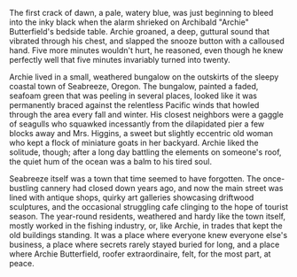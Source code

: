 The first crack of dawn, a pale, watery blue, was just beginning to bleed into the inky black when the alarm shrieked on Archibald "Archie" Butterfield's bedside table. Archie groaned, a deep, guttural sound that vibrated through his chest, and slapped the snooze button with a calloused hand. Five more minutes wouldn't hurt, he reasoned, even though he knew perfectly well that five minutes invariably turned into twenty.

Archie lived in a small, weathered bungalow on the outskirts of the sleepy coastal town of Seabreeze, Oregon. The bungalow, painted a faded, seafoam green that was peeling in several places, looked like it was permanently braced against the relentless Pacific winds that howled through the area every fall and winter. His closest neighbors were a gaggle of seagulls who squawked incessantly from the dilapidated pier a few blocks away and Mrs. Higgins, a sweet but slightly eccentric old woman who kept a flock of miniature goats in her backyard. Archie liked the solitude, though; after a long day battling the elements on someone's roof, the quiet hum of the ocean was a balm to his tired soul.

Seabreeze itself was a town that time seemed to have forgotten. The once-bustling cannery had closed down years ago, and now the main street was lined with antique shops, quirky art galleries showcasing driftwood sculptures, and the occasional struggling cafe clinging to the hope of tourist season. The year-round residents, weathered and hardy like the town itself, mostly worked in the fishing industry, or, like Archie, in trades that kept the old buildings standing. It was a place where everyone knew everyone else's business, a place where secrets rarely stayed buried for long, and a place where Archie Butterfield, roofer extraordinaire, felt, for the most part, at peace.
